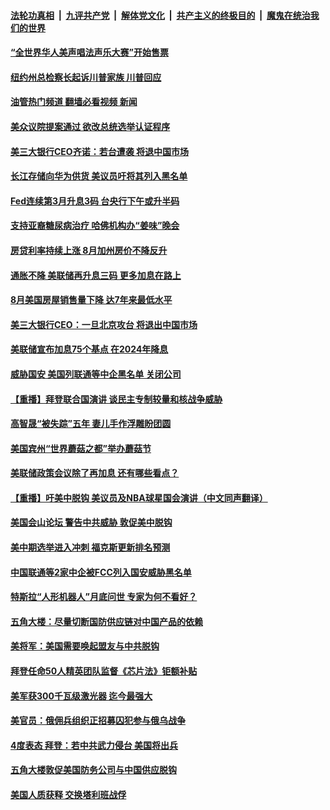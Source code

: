 ####  [法轮功真相](../../../../basic/blob/master/README.md?t=09230401) &nbsp;|&nbsp; [九评共产党](../../../../9ping.md/blob/master/README.md?t=09230401) &nbsp;|&nbsp; [解体党文化](../../../../jtdwh.md/blob/master/README.md?t=09230401)  &nbsp;|&nbsp; [共产主义的终极目的](../../../../gczydzjmd.md/blob/master/README.md?t=09230401) &nbsp;|&nbsp; [魔鬼在统治我们的世界](../../../../mgztzwmdsj.md/blob/master/README.md?t=09230401) 

#### [“全世界华人美声唱法声乐大赛”开始售票](../pages/prog203/a103534698.md?t=09230401) 

#### [纽约州总检察长起诉川普家族 川普回应](../pages/prog203/a103534618.md?t=09230401) 

#### [油管热门频道 翻墙必看视频 新闻](http://45.76.130.85:81/youtube.html?09230401)

#### [美众议院提案通过 欲改总统选举认证程序](../pages/prog203/a103534642.md?t=09230401) 

#### [美三大银行CEO齐诺：若台遭袭 将退中国市场](../pages/prog203/a103534621.md?t=09230401) 

#### [长江存储向华为供货 美议员吁将其列入黑名单](../pages/prog203/a103534436.md?t=09230401) 

#### [Fed连续第3月升息3码 台央行下午或升半码](../pages/prog203/a103534242.md?t=09230401) 

#### [支持亚裔糖尿病治疗 哈佛机构办“姜味”晚会](../pages/prog203/a103534159.md?t=09230401) 

#### [房贷利率持续上涨 8月加州房价不降反升](../pages/prog203/a103534078.md?t=09230401) 

#### [通胀不降 美联储再升息三码 更多加息在路上](../pages/prog203/a103533965.md?t=09230401) 

#### [8月美国房屋销售量下降 达7年来最低水平](../pages/prog203/a103533880.md?t=09230401) 

#### [美三大银行CEO：一旦北京攻台 将退出中国市场](../pages/prog203/a103533867.md?t=09230401) 

#### [美联储宣布加息75个基点 在2024年降息](../pages/prog203/a103533718.md?t=09230401) 

#### [威胁国安 美国列联通等中企黑名单 关闭公司](../pages/prog203/a103533760.md?t=09230401) 

#### [【重播】拜登联合国演讲 谈民主专制较量和核战争威胁](../pages/prog203/a103533715.md?t=09230401) 

#### [高智晟“被失踪”五年 妻儿手作浮雕盼团圆](../pages/prog203/a103533462.md?t=09230401) 

#### [美国宾州“世界蘑菇之都”举办蘑菇节](../pages/prog203/a103533265.md?t=09230401) 

#### [美联储政策会议除了再加息 还有哪些看点？](../pages/prog203/a103533206.md?t=09230401) 

#### [【重播】吁美中脱钩 美议员及NBA球星国会演讲（中文同声翻译）](../pages/prog203/a103533126.md?t=09230401) 

#### [美国会山论坛 警告中共威胁 敦促美中脱钩](../pages/prog203/a103533073.md?t=09230401) 

#### [美中期选举进入冲刺 福克斯更新排名预测](../pages/prog203/a103533069.md?t=09230401) 

#### [中国联通等2家中企被FCC列入国安威胁黑名单](../pages/prog203/a103532970.md?t=09230401) 

#### [特斯拉“人形机器人”月底问世 专家为何不看好？](../pages/prog203/a103532779.md?t=09230401) 

#### [五角大楼：尽量切断国防供应链对中国产品的依赖](../pages/prog203/a103532916.md?t=09230401) 

#### [美将军：美国需要唤起盟友与中共脱钩](../pages/prog203/a103532823.md?t=09230401) 

#### [拜登任命50人精英团队监督《芯片法》钜额补贴](../pages/prog203/a103532737.md?t=09230401) 

#### [美军获300千瓦级激光器 迄今最强大](../pages/prog203/a103532602.md?t=09230401) 

#### [美官员：俄佣兵组织正招募囚犯参与俄乌战争](../pages/prog203/a103532468.md?t=09230401) 

#### [4度表态 拜登：若中共武力侵台 美国将出兵](../pages/prog203/a103532360.md?t=09230401) 

#### [五角大楼敦促美国防务公司与中国供应脱钩](../pages/prog203/a103532199.md?t=09230401) 

#### [美国人质获释 交换塔利班战俘](../pages/prog203/a103532196.md?t=09230401) 

<img src='http://gfw-breaker.win/goodnews/indexes/prog203.md' width='0px' height='0px'/>
